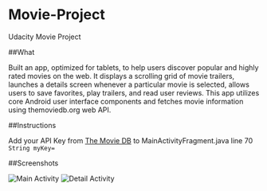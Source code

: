 # Movie-Project
Udacity Movie Project

##What

Built an app, optimized for tablets, to help users discover popular and highly rated movies on the web. It displays a scrolling grid of movie trailers, launches a details screen whenever a particular movie is selected, allows users to save favorites, play trailers, and read user reviews. This app utilizes core Android user interface components and fetches movie information using themoviedb.org web API.


##Instructions

Add your API Key from [The Movie DB](https://www.themoviedb.org/)
to MainActivityFragment.java line 70 `String myKey=`

##Screenshots

![Main Activity](https://raw.github.com/lucasv94/Movie-Project/master/screenshots/main_activity.png)
![Detail Activity](https://raw.github.com/lucasv94/Movie-Project/master/screenshots/detail_activity.png)
